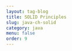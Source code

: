 ```yaml
---
layout: tag-blog
title: SOLID Principles
slug: java-ch-solid
category: java
menu: false
order: 9
---
```

